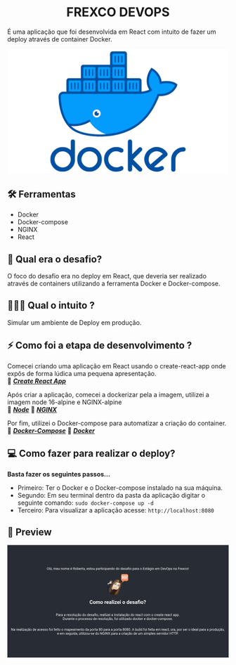 <h1 align="center"> FREXCO DEVOPS</h1> 
É uma aplicação que foi desenvolvida em React com intuito de fazer um deploy através de container Docker. </br>

<p align="center"> <img src=".github/Docker-Symbol.png" /> </p>

## 🛠 Ferramentas
- Docker
- Docker-compose
- NGINX
- React


## 🤔 Qual era o desafio?
O foco do desafio era no deploy em React, que deveria ser realizado através de containers utilizando a ferramenta Docker e Docker-compose.

## 👨🏽‍💻 Qual o intuito ?
Simular um ambiente de Deploy em produção.


## ⚡️ Como foi a etapa de desenvolvimento ?
Comecei criando uma aplicação em React usando o create-react-app onde expôs de forma lúdica uma pequena apresentação.
</br>
🔗 [***Create React App***](https://create-react-app.dev/docs/getting-started)

Após criar a aplicação, comecei a dockerizar pela a imagem, utilizei a imagem node 16-alpine e NGINX-alpine </br>
🔗 [***Node***](https://hub.docker.com/_/node)
🔗 [***NGINX***](https://hub.docker.com/_/nginx)

Por fim, utilizei o Docker-compose para automatizar a criação do container.
🔗 [***Docker-Compose***](https://docs.docker.com/compose/)
🔗 [***Docker***](https://www.docker.com/)

## 💻 Como fazer para realizar o deploy?
**Basta fazer os seguintes passos...**

- Primeiro: Ter o Docker e o Docker-compose instalado na sua máquina.
- Segundo:  Em seu terminal dentro da pasta da aplicação digitar o seguinte comando: 
`sudo docker-compose up -d`
- Terceiro: Para visualizar a aplicação acesse: `http://localhost:8080`

## 👀 Preview
![Preview](.github/desafio.png)